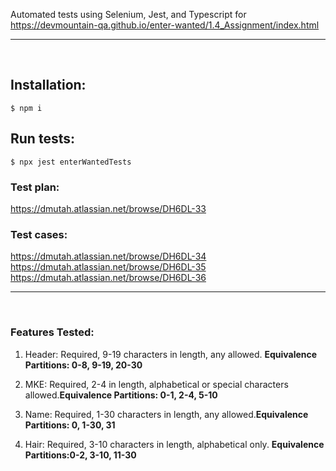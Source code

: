 Automated tests using Selenium, Jest, and Typescript for https://devmountain-qa.github.io/enter-wanted/1.4_Assignment/index.html

---------------------------------------------------------
<br/>
<h2>Installation:</h2>

```console
$ npm i
```

<h2>Run tests:</h2>

```console
$ npx jest enterWantedTests
```

<h3>Test plan: </h3>


https://dmutah.atlassian.net/browse/DH6DL-33

<h3>Test cases:</h3>

https://dmutah.atlassian.net/browse/DH6DL-34<br/>
https://dmutah.atlassian.net/browse/DH6DL-35<br/>
https://dmutah.atlassian.net/browse/DH6DL-36<br/>
<hr/><br/>

<h3>Features Tested:</h3>

1. Header: Required, 9-19 characters in length, any allowed. <b>Equivalence Partitions: 0-8, 9-19, 20-30</b>

2. MKE: Required, 2-4 in length, alphabetical or special characters allowed.<b>Equivalence Partitions: 0-1, 2-4, 5-10</b>

3. Name: Required, 1-30 characters in length, any allowed.<b>Equivalence Partitions: 0, 1-30, 31</b>

4. Hair: Required, 3-10 characters in length, alphabetical only. <b>Equivalence Partitions:0-2, 3-10, 11-30</b>




